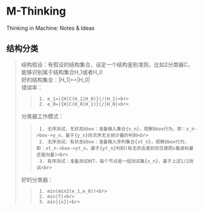 # M-Thinking  
Thinking in Machine: Notes & Ideas<br>

## 结构分类<br>
>   结构假设：有假设的结构集合，设定一个结构鉴别准则，比如2分类器C，能够识别属于结构集合H_1或者H_0<br>
>   好的结构集合：|H_1|==|H_0|<br>
>   错误率：
>>      1. e_1=|{H|C(H_1|H_0)}|/|H_1|<br>
>>      2. e_0=|{H|C(H_0|H_1)}|/|H_0|<br>
>   分类器工作模式：<br>
>>      1. 无序测试，无状态bbox：准备输入集合{x_n}，观察bbox行为，即：x_n->box->y_n，基于{y_n}的次序无关统计量的判别<br>
>>      2. 无序测试，有状态bbox：准备输入序列集合{xt_n}，观察bbox行为，即：xt_n->box->yt_n，基于{yt_n}判别(有无状态差别仅仅是把x看成标量还是向量)<br>
>>      3. 有序测试：准备测试树T，每个节点是一组测试集{x_n}，基于上述1/2测试<br>
>   好的分类器：<br>
>>      1. min(min2(e_1,e_0))<br>
>>      2. min|T|<br>
>>      3. min|{x}|<br>

                       
